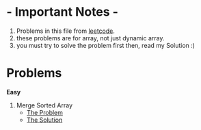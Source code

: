 # - Important Notes -
1. Problems in this file from [leetcode](https://leetcode.com/).
2. these problems are for array, not just dynamic array.
3. you must try to solve the problem first then, read my Solution :)
# Problems
**Easy**
1. Merge Sorted Array
   * [The Problem](https://leetcode.com/problems/merge-sorted-array/)
   * [The Solution](https://leetcode.com/problems/merge-sorted-array/solutions/4604180/beats-100-solve-merge-sorted-array)
